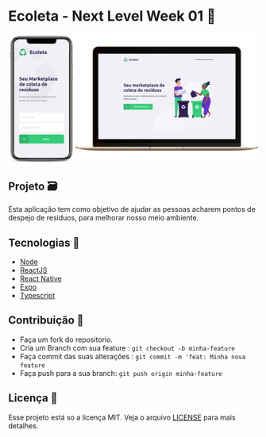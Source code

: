 # Ecoleta - Next Level Week 01 🌳

![Thumbnail](./.github/Background.png)

## Projeto 🗃

Esta aplicação tem como objetivo de ajudar as pessoas acharem pontos de despejo 
de residuos, para melhorar nosso meio ambiente.


## Tecnologias 🦾

* [Node](https://nodejs.org/en/)
* [ReactJS](https://pt-br.reactjs.org/)
* [React Native](https://reactnative.dev/)
* [Expo](https://expo.io/)
* [Typescript](https://www.typescriptlang.org/)

## Contribuição 🔧

* Faça um fork do repositorio.
*  Cria um Branch com sua feature : `git checkout -b minha-feature`
*  Faça commit das suas alterações : `git commit -m 'feat: Minha nova feature`
* Faça push para a sua branch: `git push origin minha-feature`

## Licença 📝

Esse projeto está so a licença MIT. Veja o arquivo [LICENSE](https://raw.githubusercontent.com/DenisMedeirosSDK/NLW_Booster_01/master/LICENSE) para mais detalhes.
